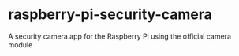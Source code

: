 # raspberry-pi-security-camera
A security camera app for the Raspberry Pi using the official camera module
